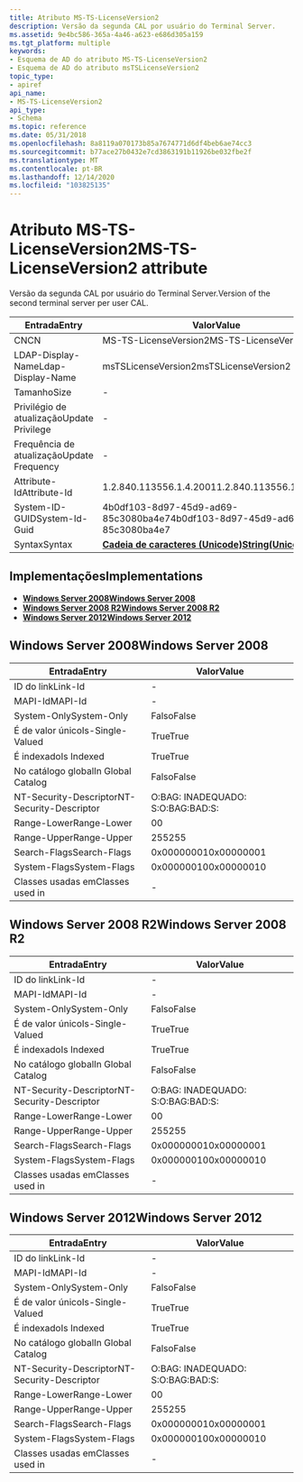 ```yaml
---
title: Atributo MS-TS-LicenseVersion2
description: Versão da segunda CAL por usuário do Terminal Server.
ms.assetid: 9e4bc586-365a-4a46-a623-e686d305a159
ms.tgt_platform: multiple
keywords:
- Esquema de AD do atributo MS-TS-LicenseVersion2
- Esquema de AD do atributo msTSLicenseVersion2
topic_type:
- apiref
api_name:
- MS-TS-LicenseVersion2
api_type:
- Schema
ms.topic: reference
ms.date: 05/31/2018
ms.openlocfilehash: 8a8119a070173b85a7674771d6df4beb6ae74cc3
ms.sourcegitcommit: b77ace27b0432e7cd3863191b11926be032fbe2f
ms.translationtype: MT
ms.contentlocale: pt-BR
ms.lasthandoff: 12/14/2020
ms.locfileid: "103825135"
---
```

# <a name="ms-ts-licenseversion2-attribute"></a><span data-ttu-id="41dc9-105">Atributo MS-TS-LicenseVersion2</span><span class="sxs-lookup"><span data-stu-id="41dc9-105">MS-TS-LicenseVersion2 attribute</span></span>

<span data-ttu-id="41dc9-106">Versão da segunda CAL por usuário do Terminal Server.</span><span class="sxs-lookup"><span data-stu-id="41dc9-106">Version of the second terminal server per user CAL.</span></span>



| <span data-ttu-id="41dc9-107">Entrada</span><span class="sxs-lookup"><span data-stu-id="41dc9-107">Entry</span></span> | <span data-ttu-id="41dc9-108">Valor</span><span class="sxs-lookup"><span data-stu-id="41dc9-108">Value</span></span> |
|-------------------|---------------------------------------------|
| <span data-ttu-id="41dc9-109">CN</span><span class="sxs-lookup"><span data-stu-id="41dc9-109">CN</span></span>                | <span data-ttu-id="41dc9-110">MS-TS-LicenseVersion2</span><span class="sxs-lookup"><span data-stu-id="41dc9-110">MS-TS-LicenseVersion2</span></span>                       |
| <span data-ttu-id="41dc9-111">LDAP-Display-Name</span><span class="sxs-lookup"><span data-stu-id="41dc9-111">Ldap-Display-Name</span></span> | <span data-ttu-id="41dc9-112">msTSLicenseVersion2</span><span class="sxs-lookup"><span data-stu-id="41dc9-112">msTSLicenseVersion2</span></span>                         |
| <span data-ttu-id="41dc9-113">Tamanho</span><span class="sxs-lookup"><span data-stu-id="41dc9-113">Size</span></span>              | \-                                          |
| <span data-ttu-id="41dc9-114">Privilégio de atualização</span><span class="sxs-lookup"><span data-stu-id="41dc9-114">Update Privilege</span></span>  | \-                                          |
| <span data-ttu-id="41dc9-115">Frequência de atualização</span><span class="sxs-lookup"><span data-stu-id="41dc9-115">Update Frequency</span></span>  | \-                                          |
| <span data-ttu-id="41dc9-116">Attribute-Id</span><span class="sxs-lookup"><span data-stu-id="41dc9-116">Attribute-Id</span></span>      | <span data-ttu-id="41dc9-117">1.2.840.113556.1.4.2001</span><span class="sxs-lookup"><span data-stu-id="41dc9-117">1.2.840.113556.1.4.2001</span></span>                     |
| <span data-ttu-id="41dc9-118">System-ID-GUID</span><span class="sxs-lookup"><span data-stu-id="41dc9-118">System-Id-Guid</span></span>    | <span data-ttu-id="41dc9-119">4b0df103-8d97-45d9-ad69-85c3080ba4e7</span><span class="sxs-lookup"><span data-stu-id="41dc9-119">4b0df103-8d97-45d9-ad69-85c3080ba4e7</span></span>        |
| <span data-ttu-id="41dc9-120">Syntax</span><span class="sxs-lookup"><span data-stu-id="41dc9-120">Syntax</span></span>            | [<span data-ttu-id="41dc9-121">**Cadeia de caracteres (Unicode)**</span><span class="sxs-lookup"><span data-stu-id="41dc9-121">**String(Unicode)**</span></span>](s-string-unicode.md) |



## <a name="implementations"></a><span data-ttu-id="41dc9-122">Implementações</span><span class="sxs-lookup"><span data-stu-id="41dc9-122">Implementations</span></span>

-   [<span data-ttu-id="41dc9-123">**Windows Server 2008**</span><span class="sxs-lookup"><span data-stu-id="41dc9-123">**Windows Server 2008**</span></span>](#windows-server-2008)
-   [<span data-ttu-id="41dc9-124">**Windows Server 2008 R2**</span><span class="sxs-lookup"><span data-stu-id="41dc9-124">**Windows Server 2008 R2**</span></span>](#windows-server-2008-r2)
-   [<span data-ttu-id="41dc9-125">**Windows Server 2012**</span><span class="sxs-lookup"><span data-stu-id="41dc9-125">**Windows Server 2012**</span></span>](#windows-server-2012)

## <a name="windows-server-2008"></a><span data-ttu-id="41dc9-126">Windows Server 2008</span><span class="sxs-lookup"><span data-stu-id="41dc9-126">Windows Server 2008</span></span>



| <span data-ttu-id="41dc9-127">Entrada</span><span class="sxs-lookup"><span data-stu-id="41dc9-127">Entry</span></span> | <span data-ttu-id="41dc9-128">Valor</span><span class="sxs-lookup"><span data-stu-id="41dc9-128">Value</span></span> |
|------------------------|--------------|
| <span data-ttu-id="41dc9-129">ID do link</span><span class="sxs-lookup"><span data-stu-id="41dc9-129">Link-Id</span></span>                | \-           |
| <span data-ttu-id="41dc9-130">MAPI-Id</span><span class="sxs-lookup"><span data-stu-id="41dc9-130">MAPI-Id</span></span>                | \-           |
| <span data-ttu-id="41dc9-131">System-Only</span><span class="sxs-lookup"><span data-stu-id="41dc9-131">System-Only</span></span>            | <span data-ttu-id="41dc9-132">Falso</span><span class="sxs-lookup"><span data-stu-id="41dc9-132">False</span></span>        |
| <span data-ttu-id="41dc9-133">É de valor único</span><span class="sxs-lookup"><span data-stu-id="41dc9-133">Is-Single-Valued</span></span>       | <span data-ttu-id="41dc9-134">True</span><span class="sxs-lookup"><span data-stu-id="41dc9-134">True</span></span>         |
| <span data-ttu-id="41dc9-135">É indexado</span><span class="sxs-lookup"><span data-stu-id="41dc9-135">Is Indexed</span></span>             | <span data-ttu-id="41dc9-136">True</span><span class="sxs-lookup"><span data-stu-id="41dc9-136">True</span></span>         |
| <span data-ttu-id="41dc9-137">No catálogo global</span><span class="sxs-lookup"><span data-stu-id="41dc9-137">In Global Catalog</span></span>      | <span data-ttu-id="41dc9-138">Falso</span><span class="sxs-lookup"><span data-stu-id="41dc9-138">False</span></span>        |
| <span data-ttu-id="41dc9-139">NT-Security-Descriptor</span><span class="sxs-lookup"><span data-stu-id="41dc9-139">NT-Security-Descriptor</span></span> | <span data-ttu-id="41dc9-140">O:BAG: INADEQUADO: S:</span><span class="sxs-lookup"><span data-stu-id="41dc9-140">O:BAG:BAD:S:</span></span> |
| <span data-ttu-id="41dc9-141">Range-Lower</span><span class="sxs-lookup"><span data-stu-id="41dc9-141">Range-Lower</span></span>            | <span data-ttu-id="41dc9-142">0</span><span class="sxs-lookup"><span data-stu-id="41dc9-142">0</span></span>            |
| <span data-ttu-id="41dc9-143">Range-Upper</span><span class="sxs-lookup"><span data-stu-id="41dc9-143">Range-Upper</span></span>            | <span data-ttu-id="41dc9-144">255</span><span class="sxs-lookup"><span data-stu-id="41dc9-144">255</span></span>          |
| <span data-ttu-id="41dc9-145">Search-Flags</span><span class="sxs-lookup"><span data-stu-id="41dc9-145">Search-Flags</span></span>           | <span data-ttu-id="41dc9-146">0x00000001</span><span class="sxs-lookup"><span data-stu-id="41dc9-146">0x00000001</span></span>   |
| <span data-ttu-id="41dc9-147">System-Flags</span><span class="sxs-lookup"><span data-stu-id="41dc9-147">System-Flags</span></span>           | <span data-ttu-id="41dc9-148">0x00000010</span><span class="sxs-lookup"><span data-stu-id="41dc9-148">0x00000010</span></span>   |
| <span data-ttu-id="41dc9-149">Classes usadas em</span><span class="sxs-lookup"><span data-stu-id="41dc9-149">Classes used in</span></span>        | \-           |



## <a name="windows-server-2008-r2"></a><span data-ttu-id="41dc9-150">Windows Server 2008 R2</span><span class="sxs-lookup"><span data-stu-id="41dc9-150">Windows Server 2008 R2</span></span>



| <span data-ttu-id="41dc9-151">Entrada</span><span class="sxs-lookup"><span data-stu-id="41dc9-151">Entry</span></span> | <span data-ttu-id="41dc9-152">Valor</span><span class="sxs-lookup"><span data-stu-id="41dc9-152">Value</span></span> |
|------------------------|--------------|
| <span data-ttu-id="41dc9-153">ID do link</span><span class="sxs-lookup"><span data-stu-id="41dc9-153">Link-Id</span></span>                | \-           |
| <span data-ttu-id="41dc9-154">MAPI-Id</span><span class="sxs-lookup"><span data-stu-id="41dc9-154">MAPI-Id</span></span>                | \-           |
| <span data-ttu-id="41dc9-155">System-Only</span><span class="sxs-lookup"><span data-stu-id="41dc9-155">System-Only</span></span>            | <span data-ttu-id="41dc9-156">Falso</span><span class="sxs-lookup"><span data-stu-id="41dc9-156">False</span></span>        |
| <span data-ttu-id="41dc9-157">É de valor único</span><span class="sxs-lookup"><span data-stu-id="41dc9-157">Is-Single-Valued</span></span>       | <span data-ttu-id="41dc9-158">True</span><span class="sxs-lookup"><span data-stu-id="41dc9-158">True</span></span>         |
| <span data-ttu-id="41dc9-159">É indexado</span><span class="sxs-lookup"><span data-stu-id="41dc9-159">Is Indexed</span></span>             | <span data-ttu-id="41dc9-160">True</span><span class="sxs-lookup"><span data-stu-id="41dc9-160">True</span></span>         |
| <span data-ttu-id="41dc9-161">No catálogo global</span><span class="sxs-lookup"><span data-stu-id="41dc9-161">In Global Catalog</span></span>      | <span data-ttu-id="41dc9-162">Falso</span><span class="sxs-lookup"><span data-stu-id="41dc9-162">False</span></span>        |
| <span data-ttu-id="41dc9-163">NT-Security-Descriptor</span><span class="sxs-lookup"><span data-stu-id="41dc9-163">NT-Security-Descriptor</span></span> | <span data-ttu-id="41dc9-164">O:BAG: INADEQUADO: S:</span><span class="sxs-lookup"><span data-stu-id="41dc9-164">O:BAG:BAD:S:</span></span> |
| <span data-ttu-id="41dc9-165">Range-Lower</span><span class="sxs-lookup"><span data-stu-id="41dc9-165">Range-Lower</span></span>            | <span data-ttu-id="41dc9-166">0</span><span class="sxs-lookup"><span data-stu-id="41dc9-166">0</span></span>            |
| <span data-ttu-id="41dc9-167">Range-Upper</span><span class="sxs-lookup"><span data-stu-id="41dc9-167">Range-Upper</span></span>            | <span data-ttu-id="41dc9-168">255</span><span class="sxs-lookup"><span data-stu-id="41dc9-168">255</span></span>          |
| <span data-ttu-id="41dc9-169">Search-Flags</span><span class="sxs-lookup"><span data-stu-id="41dc9-169">Search-Flags</span></span>           | <span data-ttu-id="41dc9-170">0x00000001</span><span class="sxs-lookup"><span data-stu-id="41dc9-170">0x00000001</span></span>   |
| <span data-ttu-id="41dc9-171">System-Flags</span><span class="sxs-lookup"><span data-stu-id="41dc9-171">System-Flags</span></span>           | <span data-ttu-id="41dc9-172">0x00000010</span><span class="sxs-lookup"><span data-stu-id="41dc9-172">0x00000010</span></span>   |
| <span data-ttu-id="41dc9-173">Classes usadas em</span><span class="sxs-lookup"><span data-stu-id="41dc9-173">Classes used in</span></span>        | \-           |



## <a name="windows-server-2012"></a><span data-ttu-id="41dc9-174">Windows Server 2012</span><span class="sxs-lookup"><span data-stu-id="41dc9-174">Windows Server 2012</span></span>



| <span data-ttu-id="41dc9-175">Entrada</span><span class="sxs-lookup"><span data-stu-id="41dc9-175">Entry</span></span> | <span data-ttu-id="41dc9-176">Valor</span><span class="sxs-lookup"><span data-stu-id="41dc9-176">Value</span></span> |
|------------------------|--------------|
| <span data-ttu-id="41dc9-177">ID do link</span><span class="sxs-lookup"><span data-stu-id="41dc9-177">Link-Id</span></span>                | \-           |
| <span data-ttu-id="41dc9-178">MAPI-Id</span><span class="sxs-lookup"><span data-stu-id="41dc9-178">MAPI-Id</span></span>                | \-           |
| <span data-ttu-id="41dc9-179">System-Only</span><span class="sxs-lookup"><span data-stu-id="41dc9-179">System-Only</span></span>            | <span data-ttu-id="41dc9-180">Falso</span><span class="sxs-lookup"><span data-stu-id="41dc9-180">False</span></span>        |
| <span data-ttu-id="41dc9-181">É de valor único</span><span class="sxs-lookup"><span data-stu-id="41dc9-181">Is-Single-Valued</span></span>       | <span data-ttu-id="41dc9-182">True</span><span class="sxs-lookup"><span data-stu-id="41dc9-182">True</span></span>         |
| <span data-ttu-id="41dc9-183">É indexado</span><span class="sxs-lookup"><span data-stu-id="41dc9-183">Is Indexed</span></span>             | <span data-ttu-id="41dc9-184">True</span><span class="sxs-lookup"><span data-stu-id="41dc9-184">True</span></span>         |
| <span data-ttu-id="41dc9-185">No catálogo global</span><span class="sxs-lookup"><span data-stu-id="41dc9-185">In Global Catalog</span></span>      | <span data-ttu-id="41dc9-186">Falso</span><span class="sxs-lookup"><span data-stu-id="41dc9-186">False</span></span>        |
| <span data-ttu-id="41dc9-187">NT-Security-Descriptor</span><span class="sxs-lookup"><span data-stu-id="41dc9-187">NT-Security-Descriptor</span></span> | <span data-ttu-id="41dc9-188">O:BAG: INADEQUADO: S:</span><span class="sxs-lookup"><span data-stu-id="41dc9-188">O:BAG:BAD:S:</span></span> |
| <span data-ttu-id="41dc9-189">Range-Lower</span><span class="sxs-lookup"><span data-stu-id="41dc9-189">Range-Lower</span></span>            | <span data-ttu-id="41dc9-190">0</span><span class="sxs-lookup"><span data-stu-id="41dc9-190">0</span></span>            |
| <span data-ttu-id="41dc9-191">Range-Upper</span><span class="sxs-lookup"><span data-stu-id="41dc9-191">Range-Upper</span></span>            | <span data-ttu-id="41dc9-192">255</span><span class="sxs-lookup"><span data-stu-id="41dc9-192">255</span></span>          |
| <span data-ttu-id="41dc9-193">Search-Flags</span><span class="sxs-lookup"><span data-stu-id="41dc9-193">Search-Flags</span></span>           | <span data-ttu-id="41dc9-194">0x00000001</span><span class="sxs-lookup"><span data-stu-id="41dc9-194">0x00000001</span></span>   |
| <span data-ttu-id="41dc9-195">System-Flags</span><span class="sxs-lookup"><span data-stu-id="41dc9-195">System-Flags</span></span>           | <span data-ttu-id="41dc9-196">0x00000010</span><span class="sxs-lookup"><span data-stu-id="41dc9-196">0x00000010</span></span>   |
| <span data-ttu-id="41dc9-197">Classes usadas em</span><span class="sxs-lookup"><span data-stu-id="41dc9-197">Classes used in</span></span>        | \-           |



 

 




